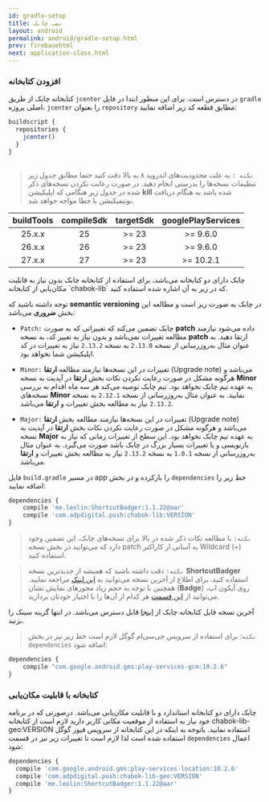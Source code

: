 ```yaml
---
id: gradle-setup
title: نصب چابک
layout: android
permalink: android/gradle-setup.html
prev: firebasehtml
next: application-class.html
---
```


### افزودن کتابخانه

کتابخانه چابک از طریق `jcenter` در دسترس است. برای این منظور ابتدا در فایل `gradle` اصلی پروژه، `jcenter` را بعنوان `repository` مطابق قطعه کد زیر اضافه نمایید:

```javascript
buildscript {
  repositories {
    jcenter()
  }
}
  
```

> `نکته :` به علت محدودیت‌‌های اندروید ۸ به بالا دقت کنید حتما مطابق جدول زیر تنظیمات نسخه‌ها را بدرستی انجام دهید.  در صورت رعایت نکردن نسخه‌های ذکر شده در جدول زیر هنگامی که اپلیکیشن **kill** شده باشد به هنگام دریافت نوتیفیکیشن با خطا مواجه خواهد شد.

<table dir="ltr">
    <thead>
    <tr align="center">
        <th>buildTools</th>
        <th>compileSdk</th>
        <th>targetSdk</th>
        <th>googlePlayServices</th>
    </tr>
    </thead>
    <tbody>
    <tr align="center">
        <td>25.x.x</td>
        <td>25</td>
        <td>&gt;= 23</td>
        <td>&gt;= 9.6.0</td>
    </tr>
    <tr align="center">
        <td>26.x.x</td>
        <td>26</td>
        <td>&gt;= 23</td>
        <td>&gt;= 9.6.0</td>
    </tr>
    <tr align="center">
        <td>27.x.x</td>
        <td>27</td>
        <td>&gt;= 23</td>
        <td>&gt;= 10.2.1</td>
    </tr>
    </tbody>
</table>
چابک دارای دو کتابخانه می‌باشد، برای استفاده از کتابخانه چابک بدون نیاز به قابلیت مکان‌یابی از کتابخانه `chabok-lib` که در زیر به آن اشاره شده استفاده کنید. 

توجه داشته باشید که **semantic versioning** در چابک به صورت زیر است و مطالعه این بخش **ضروری** می‌باشد:

* `Patch:` چابک تضمین می‌کند که تغییراتی که به صورت **patch** داده می‌شود نیازمند مطالعه تغییرات نمی‌باشد و بدون نیاز به تغییر کد، به نسخه **patch** ارتقا دهید. به عنوان مثال به‌روزرسانی از نسخه `2.13.0` به نسخه `2.13.2` نیاز به تغییرات در کد اپلیکیشن شما نخواهد بود.

* `Minor:` تغییرات در این نسخه‌ها نیازمند مطالعه **ارتقا** (Upgrade note) می‌باشد و هرگونه مشکل در صورت رعایت نکردن نکات بخش **ارتقا** در آپدیت به نسخه **Minor** به عهده تیم چابک نخواهد بود. تیم چابک توصیه می‌کند هر سه ماه اقدام به بررسی نسخه‌های **Minor** نمایید. به عنوان مثال به‌روزرسانی از نسخه `2.12.1` به نسخه `2.13.2` نیاز به مطالعه بخش تغییرات  و **ارتقا** می‌باشد.

* `Major:` تغییرات در این نسخه‌ها نیازمند مطالعه بخش **ارتقا** (Upgrade note) می‌باشد و هرگونه مشکل در صورت رعایت نکردن نکات بخش **ارتقا** در آپدیت به نسخه **Major** به عهده تیم چابک نخواهد بود. این سطح از تغییرات زمانی که نیاز به بازنویسی و یا تغییرات بسیار بزرگ در چابک باشد صورت می‌گیرد. به عنوان مثال به‌روزرسانی از نسخه `1.0.1` به نسخه `2.13.2` نیاز به مطالعه بخش تغییرات  و **ارتقا** می‌باشد.

فایل `build.gradle` در مسیر app را بازکرده و در بخش `dependencies` خط زیر را اضافه نمایید:

```javascript
dependencies {
    compile 'me.leolin:ShortcutBadger:1.1.22@aar'
    compile 'com.adpdigital.push:chabok-lib:VERSION'
}
```

> `نکته:` با مطالعه نکات ذکر شده در بالا برای نسخه‌های چابک، این تضمین وجود دارد که می‌توانید در بخش نسخه patch به آسانی از کاراکتر Wildcard (+) استفاده کنید.

> `نکته:` دقت داشته باشید که همیشه از جدیدترین نسخه **ShortcutBadger** استفاده کنید. برای اطلاع از آخرین نسخه می‌توانید به [این لینک](https://github.com/leolin310148/ShortcutBadger) مراجعه نمایید. همچنین با توجه به حجم زیاد مجوزهای نمایش نشان (**Badge**) روی آیکون اپ،‌ می‌توانید از [این قسمت](https://doc.chabokpush.com/android/features.html#برداشتن-مجوزهای-غیر-ضروری-برای-نمایش-نشان-badge-روی-آیکون) هر کدام از آن‌ها را با اختیار خودتان بردارید. 

آخرین نسخه فایل کتابخانه چابک از  [اینجا](https://bintray.com/bintray/jcenter?filterByPkgName=com.adpdigital.push) قابل دسترس می‌باشد.
در انتها گزینه سینک را بزنید.

> `نکته`: برای استفاده از سرویس جی‌سی‌ام گوگل لازم است خط زیر نیز در بخش
> `dependencies`  اضافه شود:

```javascript
dependencies {
    compile "com.google.android.gms:play-services-gcm:10.2.6" 
}
```

### کتابخانه با قابلیت مکان‌یابی

 چابک دارای دو کتابخانه استاندارد و با قابلیت مکان‌یابی می‌باشد. درصورتی که در برنامه خود نیاز به استفاده از موقعیت مکانی کاربر دارید لازم است از کتابخانه chabok-lib-geo:VERSION استفاده نمایید. 
 باتوجه به اینکه در این کتابخانه از سرویس فیوز گوگل استفاده شده است لذا لازم است تا تغییرات زیر نیز در قسمت ‌‌‌`dependencies` اعمال شود:
 
 ```javascript
dependencies {
   compile 'com.google.android.gms:play-services-location:10.2.6'
   compile 'com.adpdigital.push:chabok-lib-geo:VERSION'
   compile 'me.leolin:ShortcutBadger:1.1.22@aar'
}  
```
